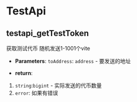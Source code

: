 # TestApi

## testapi_getTestToken
获取测试代币 随机发送1-1001个vite 

- **Parameters**: 
`toAddress`: `address` - 要发送的地址

- **return**:
1. `string`:`bigint` - 实际发送的代币数量
2. `error`: 如果有错误